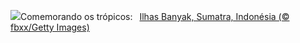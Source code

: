 ![](https://www.bing.com/th?id=OHR.BanyakIslands_PT-BR9478942704_UHD.jpg&w=1000)Comemorando os trópicos:&nbsp;&ensp;[Ilhas Banyak, Sumatra, Indonésia  (© fbxx/Getty Images)](https://www.bing.com/th?id=OHR.BanyakIslands_PT-BR9478942704_UHD.jpg)
<br><br/>
